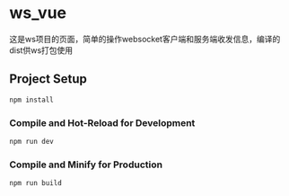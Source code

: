 # ws_vue

这是ws项目的页面，简单的操作websocket客户端和服务端收发信息，编译的dist供ws打包使用

## Project Setup

```sh
npm install
```

### Compile and Hot-Reload for Development

```sh
npm run dev
```

### Compile and Minify for Production

```sh
npm run build
```
